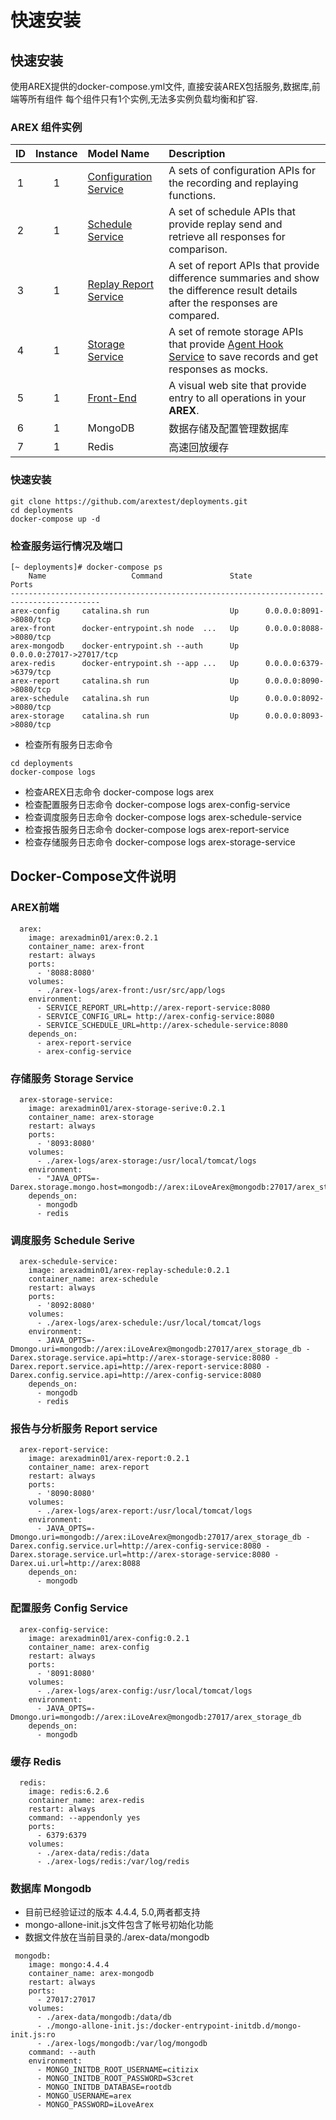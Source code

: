 # 快速安装

## 快速安装  
使用AREX提供的docker-compose.yml文件, 直接安装AREX包括服务,数据库,前端等所有组件
每个组件只有1个实例,无法多实例负载均衡和扩容.

### AREX 组件实例
| ID | Instance | Model Name | Description |  
| :----:| :----:| :----- | :----- |
| 1 | 1 | [Configuration Service](https://github.com/arextest/arex-config) | A sets of configuration APIs for the   recording and replaying functions. |  
| 2 | 1 | [Schedule Service](https://github.com/arextest/arex-replay-schedule) | A set of schedule APIs that provide replay send and  retrieve all responses for comparison. |  
| 3 | 1 | [Replay Report Service](https://github.com/arextest/arex-report)  | A set of report APIs that provide difference summaries and show the difference result details after the responses are compared. |  
| 4 | 1 | [Storage Service](https://github.com/arextest/arex-storage) | A set of remote storage APIs that  provide [Agent Hook Service](https://github.com/arextest/arex-agent-java) to save records and get responses as mocks. |  
| 5 | 1 | [Front-End](https://github.com/arextest/arex-front-end)  | A visual web site that provide entry to all operations in your **AREX**.  |  
| 6 | 1 | MongoDB | 数据存储及配置管理数据库  |  
| 7 | 1 | Redis | 高速回放缓存  |  

### 快速安装

```
git clone https://github.com/arextest/deployments.git
cd deployments
docker-compose up -d
```

### 检查服务运行情况及端口
```
[~ deployments]# docker-compose ps
    Name                   Command               State                 Ports              
------------------------------------------------------------------------------------------
arex-config     catalina.sh run                  Up      0.0.0.0:8091->8080/tcp           
arex-front      docker-entrypoint.sh node  ...   Up      0.0.0.0:8088->8080/tcp           
arex-mongodb    docker-entrypoint.sh --auth      Up      0.0.0.0:27017->27017/tcp         
arex-redis      docker-entrypoint.sh --app ...   Up      0.0.0.0:6379->6379/tcp           
arex-report     catalina.sh run                  Up      0.0.0.0:8090->8080/tcp           
arex-schedule   catalina.sh run                  Up      0.0.0.0:8092->8080/tcp           
arex-storage    catalina.sh run                  Up      0.0.0.0:8093->8080/tcp    
```
* 检查所有服务日志命令  
```
cd deployments
docker-compose logs 
```
* 检查AREX日志命令     docker-compose logs arex
* 检查配置服务日志命令  docker-compose logs arex-config-service
* 检查调度服务日志命令  docker-compose logs arex-schedule-service
* 检查报告服务日志命令  docker-compose logs arex-report-service
* 检查存储服务日志命令  docker-compose logs arex-storage-service 

## Docker-Compose文件说明

### AREX前端
```
  arex:
    image: arexadmin01/arex:0.2.1
    container_name: arex-front
    restart: always
    ports:
      - '8088:8080'
    volumes:
      - ./arex-logs/arex-front:/usr/src/app/logs
    environment:
      - SERVICE_REPORT_URL=http://arex-report-service:8080
      - SERVICE_CONFIG_URL= http://arex-config-service:8080
      - SERVICE_SCHEDULE_URL=http://arex-schedule-service:8080
    depends_on:
      - arex-report-service
      - arex-config-service  
```

### 存储服务 Storage Service
```
  arex-storage-service:
    image: arexadmin01/arex-storage-serive:0.2.1
    container_name: arex-storage
    restart: always
    ports:
      - '8093:8080'
    volumes:
      - ./arex-logs/arex-storage:/usr/local/tomcat/logs
    environment:
      - "JAVA_OPTS=-Darex.storage.mongo.host=mongodb://arex:iLoveArex@mongodb:27017/arex_storage_db"
    depends_on:
      - mongodb
      - redis
```

### 调度服务 Schedule Serive
```
  arex-schedule-service:
    image: arexadmin01/arex-replay-schedule:0.2.1
    container_name: arex-schedule
    restart: always
    ports:
      - '8092:8080'
    volumes:
      - ./arex-logs/arex-schedule:/usr/local/tomcat/logs
    environment:
      - JAVA_OPTS=-Dmongo.uri=mongodb://arex:iLoveArex@mongodb:27017/arex_storage_db -Darex.storage.service.api=http://arex-storage-service:8080 -Darex.report.service.api=http://arex-report-service:8080 -Darex.config.service.api=http://arex-config-service:8080
    depends_on:
      - mongodb
      - redis
```

### 报告与分析服务 Report service
```
  arex-report-service:
    image: arexadmin01/arex-report:0.2.1
    container_name: arex-report
    restart: always
    ports:
      - '8090:8080'
    volumes:
      - ./arex-logs/arex-report:/usr/local/tomcat/logs
    environment:
      - JAVA_OPTS=-Dmongo.uri=mongodb://arex:iLoveArex@mongodb:27017/arex_storage_db -Darex.config.service.url=http://arex-config-service:8080 -Darex.storage.service.url=http://arex-storage-service:8080 -Darex.ui.url=http://arex:8088      
    depends_on:
      - mongodb  
```

### 配置服务 Config Service
```
  arex-config-service:
    image: arexadmin01/arex-config:0.2.1
    container_name: arex-config
    restart: always
    ports:
      - '8091:8080'
    volumes:
      - ./arex-logs/arex-config:/usr/local/tomcat/logs
    environment:
      - JAVA_OPTS=-Dmongo.uri=mongodb://arex:iLoveArex@mongodb:27017/arex_storage_db
    depends_on:
      - mongodb
```

### 缓存 Redis
```
  redis:
    image: redis:6.2.6
    container_name: arex-redis
    restart: always
    command: --appendonly yes
    ports:
      - 6379:6379
    volumes:
      - ./arex-data/redis:/data
      - ./arex-logs/redis:/var/log/redis
```



### 数据库 Mongodb
* 目前已经验证过的版本 4.4.4, 5.0,两者都支持
* mongo-allone-init.js文件包含了帐号初始化功能
* 数据文件放在当前目录的./arex-data/mongodb
```
 mongodb:
    image: mongo:4.4.4
    container_name: arex-mongodb
    restart: always
    ports:
      - 27017:27017
    volumes:
      - ./arex-data/mongodb:/data/db
      - ./mongo-allone-init.js:/docker-entrypoint-initdb.d/mongo-init.js:ro
      - ./arex-logs/mongodb:/var/log/mongodb
    command: --auth
    environment:
      - MONGO_INITDB_ROOT_USERNAME=citizix
      - MONGO_INITDB_ROOT_PASSWORD=S3cret
      - MONGO_INITDB_DATABASE=rootdb
      - MONGO_USERNAME=arex
      - MONGO_PASSWORD=iLoveArex
```

